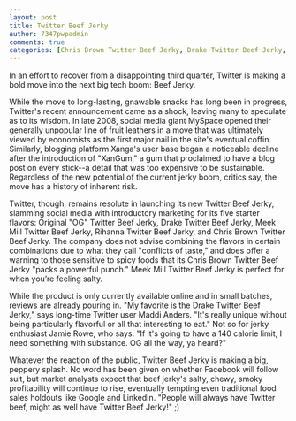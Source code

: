 ```yaml
---
layout: post
title: Twitter Beef Jerky
author: 7347pwpadmin
comments: true
categories: [Chris Brown Twitter Beef Jerky, Drake Twitter Beef Jerky, Meek Mill Twitter Beef Jerky, Rihanna Twitter Beef Jerky, Tech, Twitter, Twitter Beef, Twitter Beef Guy, Twitter Beef Jerky, TWTR]
---
```

In an effort to recover from a disappointing third quarter, Twitter is making a bold move into the next big tech boom: Beef Jerky.

While the move to long-lasting, gnawable snacks has long been in progress, Twitter's recent announcement came as a shock, leaving many to speculate as to its wisdom. In late 2008, social media giant MySpace opened their generally unpopular line of fruit leathers in a move that was ultimately viewed by economists as the first major nail in the site's eventual coffin. Similarly, blogging platform Xanga's user base began a noticeable decline after the introduction of "XanGum," a gum that proclaimed to have a blog post on every stick--a detail that was too expensive to be sustainable. Regardless of the new potential of the current jerky boom, critics say, the move has a history of inherent risk.

Twitter, though, remains resolute in launching its new Twitter Beef Jerky, slamming social media with introductory marketing for its five starter flavors: Original "OG" Twitter Beef Jerky, Drake Twitter Beef Jerky, Meek Mill Twitter Beef Jerky, Rihanna Twitter Beef Jerky, and Chris Brown Twitter Beef Jerky. The company does not advise combining the flavors in certain combinations due to what they call "conflicts of taste," and does offer a warning to those sensitive to spicy foods that its Chris Brown Twitter Beef Jerky "packs a powerful punch." Meek Mill Twitter Beef Jerky is perfect for when you’re feeling salty.

While the product is only currently available online and in small batches, reviews are already pouring in. "My favorite is the Drake Twitter Beef Jerky," says long-time Twitter user Maddi Anders. "It's really unique without being particularly flavorful or all that interesting to eat." Not so for jerky enthusiast Jamie Rowe, who says: "If it's going to have a 140 calorie limit, I need something with substance. OG all the way, ya heard?"

Whatever the reaction of the public, Twitter Beef Jerky is making a big, peppery splash. No word has been given on whether Facebook will follow suit, but market analysts expect that beef jerky's salty, chewy, smoky profitability will continue to rise, eventually tempting even traditional food sales holdouts like Google and LinkedIn. "People will always have Twitter beef, might as well have Twitter Beef Jerky!" ;)

